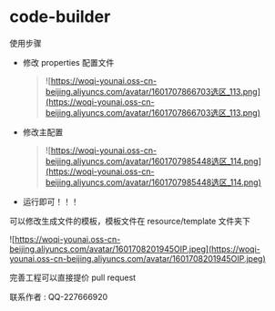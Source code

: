 # code-builder

使用步骤

- 修改 properties 配置文件

  >![https://woqi-younai.oss-cn-beijing.aliyuncs.com/avatar/1601707866703选区_113.png](https://woqi-younai.oss-cn-beijing.aliyuncs.com/avatar/1601707866703选区_113.png)

- 修改主配置

  >![https://woqi-younai.oss-cn-beijing.aliyuncs.com/avatar/1601707985448选区_114.png](https://woqi-younai.oss-cn-beijing.aliyuncs.com/avatar/1601707985448选区_114.png)

- 运行即可！！！

可以修改生成文件的模板，模板文件在 resource/template 文件夹下

![https://woqi-younai.oss-cn-beijing.aliyuncs.com/avatar/1601708201945OIP.jpeg](https://woqi-younai.oss-cn-beijing.aliyuncs.com/avatar/1601708201945OIP.jpeg)

完善工程可以直接提价 pull request

联系作者 : QQ-227666920

